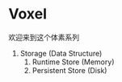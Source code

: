 
# Voxel

欢迎来到这个体素系列

1. Storage (Data Structure)
    1. Runtime Store (Memory)
    2. Persistent Store (Disk)
